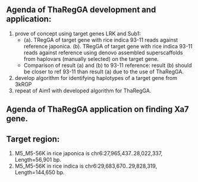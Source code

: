 ## Agenda of ThaRegGA development and application:
1. prove of concept using target genes LRK and Sub1: 
   * (a). TRegGA of target gene with rice indica 93-11 reads against reference japonica. (b). TRegGA of target gene with rice indica 93-11 reads against reference using denovo assembled superscaffolds from haplovars (manually selected) on the target gene.
   * Comparison of result (a) and (b) to 93-11 reference: result (b) should be closer to ref 93-11 than result (a) due to the use of ThaRegGA.
2. develop algorithm for identifying haplotypes of a target gene from 3kRGP
3. repeat of Aim1 with developed algorithm for ThaRegGA.

## Agenda of ThaRegGA application on finding Xa7 gene.

## Target region:
1. M5_M5-56K in rice japonica is chr6:27,965,437..28,022,337, Length=56,901 bp. 
2. M5_M5-56K in rice indica is chr6:29,683,670..29,828,319, Length=144,650 bp.
